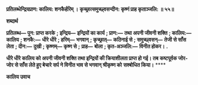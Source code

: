 **प्रतिलब्धेन्द्रियप्राण: कालिय: शनकैर्हरिम् ।** **कृच्छ्रात्समुच्छ्वसन्दीन: कृष्णं प्राह कृताञ्जलि: ॥ ५५॥** 

**शब्दार्थ** 

**प्रतिलब्ध—** **पुन: प्राप्त करके** **; इन्द्रिय—** **इन्द्रियों का कार्य** **; प्राण:—** **तथा अपनी जीवनी शक्ति** **; कालिय:—** **कालिय** **; शनकै:—** **धीरे धीरे** **; हरिम्—** **भगवान्** **; कृच्छ्रात्—** **कठिनाई से** **; समुच्छ्वसन्—** **तेजी से साँस लेता** **; दीन:—** **दुखी** **; कृष्णम्—** **कृष्ण से** **;** **प्राह—** **बोला** **; कृत-अञ्जलि:—** **विनीत होकर।** **.** 

**धीरे धीरे कालिय को अपनी जीवनी शक्ति तथा इन्द्रियों की क्रियाशीलता प्राप्त हो गई। तब** **कष्टपूर्वक जोर-जोर से साँस लेते हुए बेचारे सर्प ने विनीत भाव से भगवान् श्रीकृष्ण को** **सश्बोधित किया।** **** 

**कालिय उवाच** 